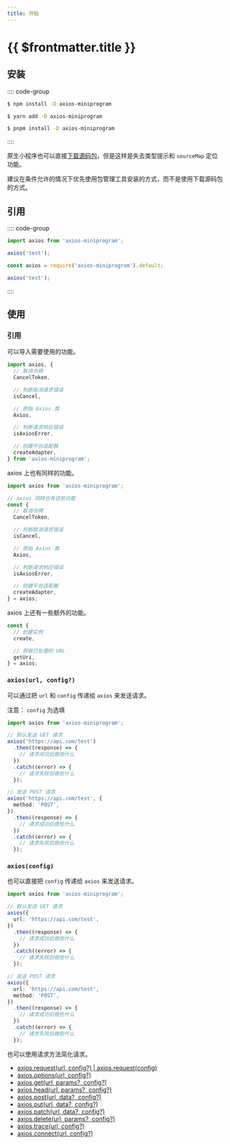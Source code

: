 ```yaml
---
title: 开始
---
```


# {{ $frontmatter.title }}

## 安装

:::: code-group

```bash [NPM]
$ npm install -D axios-miniprogram
```

```bash [YARN]
$ yarn add -D axios-miniprogram
```

```bash [PNPM]
$ pnpm install -D axios-miniprogram
```

::::

原生小程序也可以直接[下载源码包](https://github.com/zjx0905/axios-miniprogram/releases)，但是这样是失去类型提示和 `sourceMap` 定位功能。

建议在条件允许的情况下优先使用包管理工具安装的方式，而不是使用下载源码包的方式。

## 引用

:::: code-group

```ts [ES Module]
import axios from 'axios-miniprogram';

axios('test');
```

```ts [CommonJS]
const axios = require('axios-miniprogram').default;

axios('test');
```

::::

## 使用

### 引用

可以导入需要使用的功能。

```ts
import axios, {
  // 取消令牌
  CancelToken,

  // 判断取消请求错误
  isCancel,

  // 原始 Axios 类
  Axios,

  // 判断请求响应错误
  isAxiosError,

  // 创建平台适配器
  createAdapter,
} from 'axios-miniprogram';
```

axios 上也有同样的功能。

```ts
import axios from 'axios-miniprogram';

// axios 同样也有这些功能
const {
  // 取消令牌
  CancelToken,

  // 判断取消请求错误
  isCancel,

  // 原始 Axios 类
  Axios,

  // 判断请求响应错误
  isAxiosError,

  // 创建平台适配器
  createAdapter,
} = axios;
```

axios 上还有一些额外的功能。

```ts
const {
  // 创建实例
  create,

  // 获取已处理的 URL
  getUri,
} = axios;
```

### `axios(url, config?)`

可以通过把 `url` 和 `config` 传递给 `axios` 来发送请求。

注意： `config` 为选填

```ts
import axios from 'axios-miniprogram';

// 默认发送 GET 请求
axios('https://api.com/test')
  .then((response) => {
    // 请求成功后做些什么
  })
  .catch((error) => {
    // 请求失败后做些什么
  });

// 发送 POST 请求
axios('https://api.com/test', {
  method: 'POST',
})
  .then((response) => {
    // 请求成功后做些什么
  })
  .catch((error) => {
    // 请求失败后做些什么
  });
```

### `axios(config)`

也可以直接把 `config` 传递给 `axios` 来发送请求。

```ts
import axios from 'axios-miniprogram';

// 默认发送 GET 请求
axios({
  url: 'https://api.com/test',
})
  .then((response) => {
    // 请求成功后做些什么
  })
  .catch((error) => {
    // 请求失败后做些什么
  });

// 发送 POST 请求
axios({
  url: 'https://api.com/test',
  method: 'POST',
})
  .then((response) => {
    // 请求成功后做些什么
  })
  .catch((error) => {
    // 请求失败后做些什么
  });
```

也可以使用请求方法简化请求。

- [axios.request(url, config?) | axios.request(config)](/basics/request)
- [axios.options(url, config?)](/method/OPTIONS)
- [axios.get(url, params?, config?)](/method/GET)
- [axios.head(url, params?, config?)](/method/HEAD)
- [axios.post(url, data?, config?)](/method/POST)
- [axios.put(url, data?, config?)](/method/PUT)
- [axios.patch(url, data?, config?)](/method/PATCH)
- [axios.delete(url, params?, config?)](/method/DELETE)
- [axios.trace(url, config?)](/method/TRACE)
- [axios.connect(url, config?)](/method/CONNECT)
